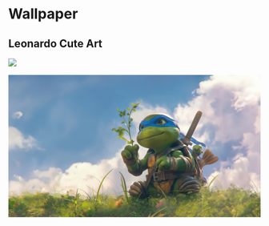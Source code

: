 # Wallpaper

## Leonardo Cute Art

![](https://api.github.com/repos/user/wallpaper/commits)

![](https://github.com/rofidoang03/wallpaper/blob/main/leonardo-cute-art-3840x2160-15290.jpg)
